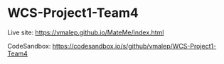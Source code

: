 # WCS-Project1-Team4

Live site: https://vmalep.github.io/MateMe/index.html 

CodeSandbox: https://codesandbox.io/s/github/vmalep/WCS-Project1-Team4 
